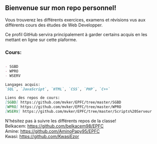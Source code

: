 ## Bienvenue sur mon repo personnel!

Vous trouverez les différents exercices, examens et révisions vus aux différents cours des études de Web Developper.

Ce profil GitHub servira principalement à garder certains acquis en les mettant en ligne sur cette plaforme.

### Cours:

```markdown

- SGBD
- WPRO
- WSERV

Langages acquis:
`SQL`, `JavaScript`, `HTML`, `CSS`, `PHP`, `C++`

Liens des repos de cours:
[SGBD] https://github.com/mvker/EPFC/tree/master/SGBD 
[WPRO] https://github.com/mvker/EPFC/tree/master/WPRO
[WSERV] https://github.com/mvker/EPFC/tree/master/Scripts%20Serveur

```
N'hésitez pas à suivre les différents repos de la classe! <br/>
Belkacem: https://github.com/belkacem98/EPFC </br>
Amine: https://github.com/AminoPapy95/EPFC </br>
Kwasi: https://github.com/KwasiEzor
